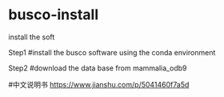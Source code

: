 # busco-install
install the soft 

Step1
#install the busco software using the conda environment

Step2
#download the data base from mammalia_odb9


#中文说明书
https://www.jianshu.com/p/5041460f7a5d
